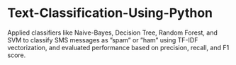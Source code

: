 # Text-Classification-Using-Python
Applied classifiers like Naive-Bayes, Decision Tree, Random Forest, and SVM to classify SMS messages as ”spam” or ”ham” using TF-IDF vectorization, and evaluated performance based on precision, recall, and F1 score.
